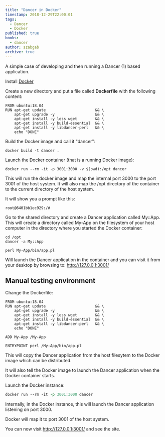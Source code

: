 ```yaml
---
title: "Dancer in Docker"
timestamp: 2018-12-29T22:00:01
tags:
  - Dancer
  - Docker
published: true
books:
  - dancer
author: szabgab
archive: true
---
```



A simple case of developing and then running a Dancer (1) based application.



Install [Docker](https://www.docker.com/)

Create a new directory and put a file called **Dockerfile** with the following content:

```
FROM ubuntu:18.04
RUN apt-get update                      && \
    apt-get upgrade -y                  && \
    apt-get install -y less wget        && \
    apt-get install -y build-essential  && \
    apt-get install -y libdancer-perl   && \
    echo "DONE"
```

Build the Docker image and call it "dancer":

```
docker build -t dancer .
```

Launch the Docker container (that is a running Docker image):

```
docker run --rm -it -p 3001:3000 -v $(pwd):/opt dancer
```

This will run the docker image and map the internal port 3000 to the port 3001 of the host system.
It will also map the /opt directory of the container to the current directory of the host system.

It will show you a prompt like this:

```
root@6401bb1ec929:/#
```


Go to the shared directory and create a Dancer application called My::App. This will create a directory called
My-App on the filesystem of your host computer in the directory where you started the Docker container:

```
cd /opt
dancer -a My::App
```

```
perl My-App/bin/app.pl
```

Will launch the Dancer application in the container and you can visit it from your desktop by browsing to:
http://127.0.0.1:3001/


## Manual testing environment

Change the Dockerfile:

```
FROM ubuntu:18.04
RUN apt-get update                      && \
    apt-get upgrade -y                  && \
    apt-get install -y less wget        && \
    apt-get install -y build-essential  && \
    apt-get install -y libdancer-perl   && \
    echo "DONE"

ADD My-App /My-App

ENTRYPOINT perl /My-App/bin/app.pl
```

This will copy the Dancer application from the host filesytem to the Docker image which can be distributed.

It will also tell the Docker image to launch the Dancer application when the Docker container starts.


Launch the Docker instance:

```perl
docker run --rm -it -p 3001:3000 dancer
```

Internally, in the Docker instance, this will launch the Dancer application listening on port 3000.

Docker will map it to port 3001 of the host system.

You can now visit http://127.0.0.1:3001/ and see the site.


